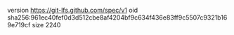 version https://git-lfs.github.com/spec/v1
oid sha256:961ec40fef0d3d512cbe8af4204bf9c634f436e83ff9c5507c9321b169e719cf
size 2240
